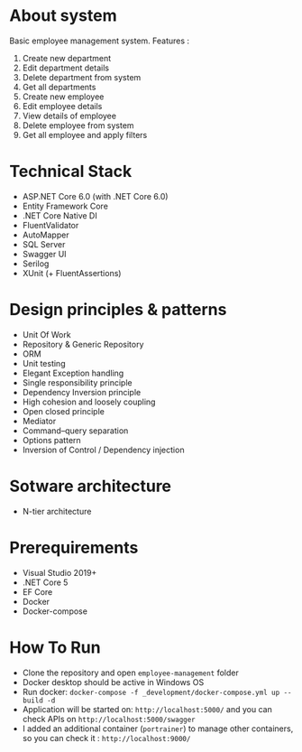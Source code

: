 # About system
Basic employee management system. Features :
1. Create new department
2. Edit department details
3. Delete department from system
4. Get all departments
5. Create new employee
6. Edit employee details
7. View details of employee
8. Delete employee from system
9. Get all employee and apply filters

# Technical Stack
- ASP.NET Core 6.0 (with .NET Core 6.0)
- Entity Framework Core
- .NET Core Native DI
- FluentValidator
- AutoMapper
- SQL Server
- Swagger UI
- Serilog
- XUnit (+ FluentAssertions)

# Design principles & patterns
- Unit Of Work
- Repository & Generic Repository
- ORM
- Unit testing
- Elegant Exception handling
- Single responsibility principle
- Dependency Inversion principle
- High cohesion and loosely coupling
- Open closed principle
- Mediator
- Command–query separation
- Options pattern
- Inversion of Control / Dependency injection

# Sotware architecture
- N-tier architecture

# Prerequirements
- Visual Studio 2019+
- .NET Core 5
- EF Core
- Docker
- Docker-compose

# How To Run
- Clone the repository and open `employee-management` folder
- Docker desktop should be active in Windows OS
- Run docker: `docker-compose -f _development/docker-compose.yml up --build -d`
- Application will be started on: `http://localhost:5000/` and you can check APIs on `http://localhost:5000/swagger`
- I added an additional container (`portrainer`) to manage other containers, so you can check it :  `http://localhost:9000/`  
